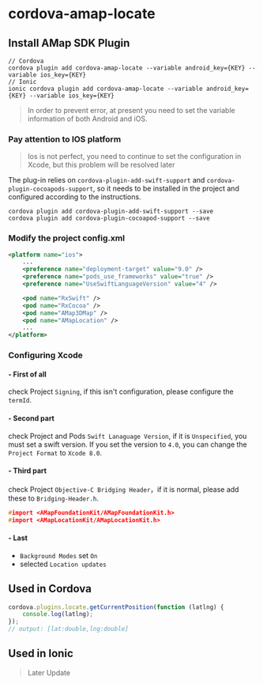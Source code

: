 # cordova-amap-locate

## Install AMap SDK Plugin

``` shell
// Cordova
cordova plugin add cordova-amap-locate --variable android_key={KEY} --variable ios_key={KEY}
// Ionic
ionic cordova plugin add cordova-amap-locate --variable android_key={KEY} --variable ios_key={KEY}
```

> In order to prevent error, at present you need to set the variable information of both Android and iOS.

### Pay attention to IOS platform

> Ios is not perfect, you need to continue to set the configuration in Xcode, but this problem will be resolved later

The plug-in relies on `cordova-plugin-add-swift-support` and `cordova-plugin-cocoapods-support`, so it needs to be installed in the project and configured according to the instructions.

``` shell
cordova plugin add cordova-plugin-add-swift-support --save 
cordova plugin add cordova-plugin-cocoapod-support --save
```

### Modify the project config.xml

``` xml
<platform name="ios">
    ...
    <preference name="deployment-target" value="9.0" />
    <preference name="pods_use_frameworks" value="true" />
    <preference name="UseSwiftLanguageVersion" value="4" />

    <pod name="RxSwift" />
    <pod name="RxCocoa" />
    <pod name="AMap3DMap" />
    <pod name="AMapLocation" />
    ...
</platform>
```

### Configuring Xcode

#### - First of all 

check Project `Signing`, if this isn't configuration, please configure the `termId`.

#### - Second part

check Project and Pods `Swift Lanaguage Version`, if it is `Unspecified`, you must set a swift version. If you set the version to `4.0`, you can change the `Project Format` to `Xcode 8.0`.

#### - Third part

check Project `Objective-C Bridging Header`，if it is normal, please add these to `Bridging-Header.h`.

``` cpp
#import <AMapFoundationKit/AMapFoundationKit.h>
#import <AMapLocationKit/AMapLocationKit.h>
```

#### - Last

- `Background Modes` set `On`
- selected `Location updates` 

## Used in Cordova 

``` javascript
cordova.plugins.locate.getCurrentPosition(function (latlng) {
    console.log(latlng);
});
// output: [lat:double,lng:double]
```

## Used in Ionic

> Later Update
